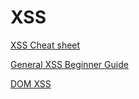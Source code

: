 # XSS

[XSS Cheat sheet](XSS%200ad0878f33094ea6b8ac90e94c2b0dc2/XSS%20Cheat%20sheet%205c643ce56d1e4ed9871fdd909ded017e.md)

[General XSS Beginner Guide](XSS%200ad0878f33094ea6b8ac90e94c2b0dc2/General%20XSS%20Beginner%20Guide%20eaccd159eee04f7aaefda9b78bce0c8c.md)

[DOM XSS ](XSS%200ad0878f33094ea6b8ac90e94c2b0dc2/DOM%20XSS%205e31c327eca54f2c84e07fd5e46df88a.md)